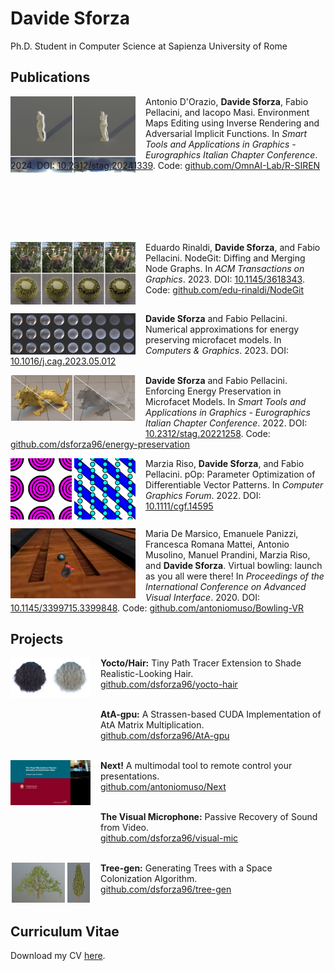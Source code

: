 # Davide Sforza

Ph.D. Student in Computer Science at Sapienza University of Rome


## Publications

<img style="float: left; margin-right: 2px;" src="images/target_rendering.jpg" width="99"/>
<img style="float: left; margin-right: 16px;" src="images/result_rendering.jpg" width="99"/>

<img style="float: left; margin-left: -216px; margin-top: 97.5px; margin-right: 2px; margin-bottom: 97.5px;" src="images/initial_envmap.jpg" width="99"/>
<img style="float: left; margin-left: -115px; margin-top: 97.5px; margin-right: 16px; margin-bottom: 97.5px;" src="images/result_envmap.jpg" width="99"/>

Antonio D'Orazio, **Davide Sforza**, Fabio Pellacini, and Iacopo Masi. Environment Maps Editing using Inverse Rendering and Adversarial Implicit Functions. In *Smart Tools and Applications in Graphics - Eurographics Italian Chapter Conference*. 2024. DOI: [10.2312/stag.20241339](https://doi.org/10.2312/stag.20241339). Code: [github.com/OmnAI-Lab/R-SIREN](https://github.com/OmnAI-Lab/R-SIREN)
<br style="clear: both"/>


<img style="float: left; margin-right: 16px;" src="images/nodegit.jpg" width="200"/>

Eduardo Rinaldi, **Davide Sforza**, and Fabio Pellacini. NodeGit: Diffing and Merging Node Graphs. In *ACM Transactions on Graphics*. 2023. DOI: [10.1145/3618343](https://doi.org/10.1145/3618343). Code: [github.com/edu-rinaldi/NodeGit](https://github.com/edu-rinaldi/NodeGit)
<br style="clear: both"/>


<img style="float: left; margin-right: 16px;" src="images/refractive.jpg" width="200"/>

**Davide Sforza** and Fabio Pellacini. Numerical approximations for energy preserving microfacet models. In *Computers & Graphics*. 2023. DOI: [10.1016/j.cag.2023.05.012](https://doi.org/10.1016/j.cag.2023.05.012)
<br style="clear: both"/>


<img style="float: left; margin-bottom: 24px;" src="images/gold.jpg" width="100"/>
<img style="float: left; margin-right: 16px; margin-bottom: 24px;" src="images/glass.jpg" width="100"/>

**Davide Sforza** and Fabio Pellacini. Enforcing Energy Preservation in Microfacet Models. In *Smart Tools and Applications in Graphics - Eurographics Italian Chapter Conference*. 2022. DOI: [10.2312/stag.20221258](https://doi.org/10.2312/stag.20221258). Code: [github.com/dsforza96/energy-preservation](https://github.com/dsforza96/energy-preservation)
<br style="clear: both"/>


<img style="float: left; margin-right: 4px;" src="images/circles.gif" width="98"/>
<img style="float: left; margin-right: 16px;" src="images/stripes.gif" width="98"/>

Marzia Riso, **Davide Sforza**, and Fabio Pellacini. pOp: Parameter Optimization of Differentiable Vector Patterns. In *Computer Graphics Forum*. 2022. DOI: [10.1111/cgf.14595](https://doi.org/10.1111/cgf.14595)
<br style="clear: both"/>


<img style="float: left; margin-right: 16px;" src="images/bowling.jpg" width="200"/>

Maria De Marsico, Emanuele Panizzi, Francesca Romana Mattei, Antonio Musolino, Manuel Prandini, Marzia Riso, and **Davide Sforza**. Virtual bowling: launch as you all were there! In *Proceedings of the International Conference on Advanced Visual Interface*. 2020. DOI: [10.1145/3399715.3399848](https://doi.org/10.1145/3399715.3399848). Code: [github.com/antoniomuso/Bowling-VR](https://github.com/antoniomuso/Bowling-VR)
<br style="clear: both"/>


## Projects

<img style="float: left;" src="images/brown.jpg" width="64"/>
<img style="float: left; margin-right: 16px;" src="images/blonde.jpg" width="64"/>

**Yocto/Hair:** Tiny Path Tracer Extension to Shade Realistic-Looking Hair. \
[github.com/dsforza96/yocto-hair](https://github.com/dsforza96/yocto-hair)
<br/><br/>

<img style="float: left; margin-right: 144px" height="64"/>

**AtA-gpu:** A Strassen-based CUDA Implementation of AtA Matrix Multiplication. \
[github.com/dsforza96/AtA-gpu](https://github.com/dsforza96/AtA-gpu)
<br/><br/>

<img style="float: left; margin-right: 16px;" src="images/finger_snap.gif" width="128"/>

**Next!** A multimodal tool to remote control your presentations. \
[github.com/antoniomuso/Next](https://github.com/antoniomuso/Next)
<br/><br/>

<img style="float: left; margin-right: 144px" height="64"/>

**The Visual Microphone:** Passive Recovery of Sound from Video. \
[github.com/dsforza96/visual-mic](https://github.com/dsforza96/visual-mic)
<br/><br/>

<img style="float: left; margin-left: 1.5px; margin-right: 3.75px; " src="images/simple.jpg" height="64"/>
<img style="float: left; margin-right: 17.5px" src="images/cypress.jpg" height="64"/>

**Tree-gen:** Generating Trees with a Space Colonization Algorithm. \
[github.com/dsforza96/tree-gen](https://github.com/dsforza96/tree-gen)
<br/><br/>


## Curriculum Vitae

Download my CV [here](cv.pdf).
